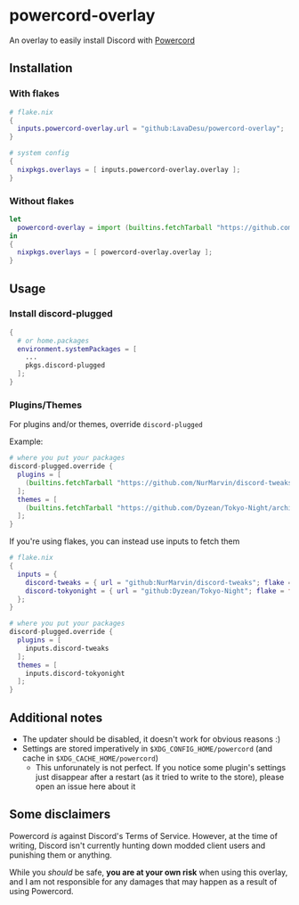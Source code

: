 # powercord-overlay
An overlay to easily install Discord with [Powercord](https://powercord.dev)

## Installation
### With flakes
```nix
# flake.nix
{
  inputs.powercord-overlay.url = "github:LavaDesu/powercord-overlay";
}
```
```nix
# system config
{
  nixpkgs.overlays = [ inputs.powercord-overlay.overlay ];
}
```

### Without flakes
```nix
let
  powercord-overlay = import (builtins.fetchTarball "https://github.com/LavaDesu/powercord-overlay/archive/master.tar.gz");
in
{
  nixpkgs.overlays = [ powercord-overlay.overlay ];
}
```

## Usage
### Install discord-plugged
```nix
{
  # or home.packages
  environment.systemPackages = [
    ...
    pkgs.discord-plugged
  ];
}
```

### Plugins/Themes
For plugins and/or themes, override `discord-plugged`

Example:
```nix
# where you put your packages
discord-plugged.override {
  plugins = [
    (builtins.fetchTarball "https://github.com/NurMarvin/discord-tweaks/archive/master.tar.gz")
  ];
  themes = [
    (builtins.fetchTarball "https://github.com/Dyzean/Tokyo-Night/archive/master.tar.gz")
  ];
}
```

If you're using flakes, you can instead use inputs to fetch them
```nix
# flake.nix
{
  inputs = {
    discord-tweaks = { url = "github:NurMarvin/discord-tweaks"; flake = false; };
    discord-tokyonight = { url = "github:Dyzean/Tokyo-Night"; flake = false; };
  };
}
```
```nix
# where you put your packages
discord-plugged.override {
  plugins = [
    inputs.discord-tweaks
  ];
  themes = [
    inputs.discord-tokyonight
  ];
}
```

## Additional notes
- The updater should be disabled, it doesn't work for obvious reasons :)
- Settings are stored imperatively in `$XDG_CONFIG_HOME/powercord`
  (and cache in `$XDG_CACHE_HOME/powercord`)
  - This unforunately is not perfect. If you notice some plugin's settings just disappear
    after a restart (as it tried to write to the store), please open an issue here about it

## Some disclaimers
Powercord *is* against Discord's Terms of Service. However, at the time of writing, Discord isn't
currently hunting down modded client users and punishing them or anything.

While you *should* be safe, **you are at your own risk** when using this overlay, and I am not
responsible for any damages that may happen as a result of using Powercord.
